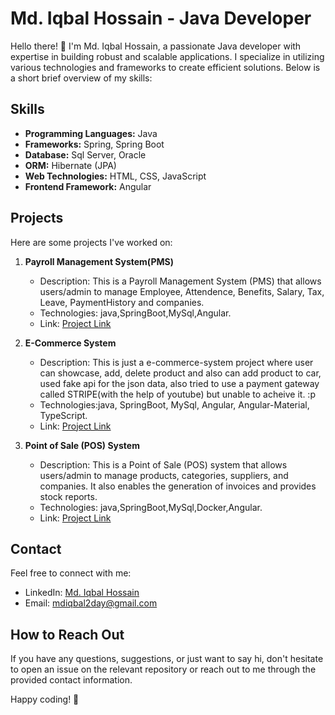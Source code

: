 # Md. Iqbal Hossain - Java Developer

Hello there! 👋 I'm Md. Iqbal Hossain, a passionate Java developer with expertise in building robust and scalable applications. 
I specialize in utilizing various technologies and frameworks to create efficient solutions. Below is a short brief overview of my skills:

## Skills

- **Programming Languages:** Java
- **Frameworks:** Spring, Spring Boot
- **Database:** Sql Server, Oracle
- **ORM:** Hibernate (JPA)
- **Web Technologies:** HTML, CSS, JavaScript
- **Frontend Framework:** Angular

## Projects

Here are some projects I've worked on:

1. **Payroll Management System(PMS)**
   - Description: This is a Payroll Management System (PMS) that allows users/admin to manage Employee, Attendence,  Benefits, Salary, Tax, Leave, PaymentHistory and companies.
   - Technologies: java,SpringBoot,MySql,Angular.
   - Link: [Project Link](https://github.com/iqbal047/Payroll_Management_System)

2. **E-Commerce System**
   - Description: This is just a e-commerce-system project where user can showcase, add, delete product and also can add product to car, used fake api for the json data, also tried to use a payment gateway called STRIPE(with the help of youtube) but unable to acheive it. :p
   - Technologies:java, SpringBoot, MySql, Angular, Angular-Material, TypeScript.
   - Link: [Project Link](https://github.com/iqbal047/e-commerce-system)
  
3. **Point of Sale (POS) System**
   - Description: This is a Point of Sale (POS) system that allows users/admin to manage products, categories, suppliers, and companies. It also enables the generation of invoices and provides stock reports.
   - Technologies: java,SpringBoot,MySql,Docker,Angular.
   - Link: [Project Link](https://github.com/iqbal047/Point_of_Sale)

## Contact

Feel free to connect with me:

- LinkedIn: [Md. Iqbal Hossain](https://www.linkedin.com/in/md-iqbal-hossain-2a15b02a1)
- Email: mdiqbal2day@gmail.com

## How to Reach Out

If you have any questions, suggestions, or just want to say hi, don't hesitate to open an issue on the relevant repository or reach out to me through the provided contact information.

Happy coding! 🚀

